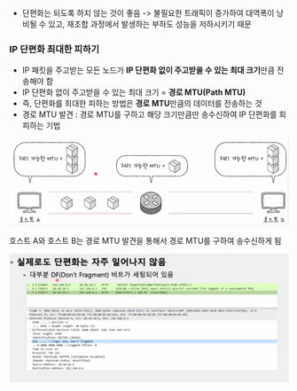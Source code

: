 - 단편화는 되도록 하지 않는 것이 좋음 -> 불필요한 트래픽이 증가하여 대역폭이 낭비될 수 있고, 재조합 과정에서 발생하는 부하도 성능을 저하시키기 때문

### IP 단편화 최대한 피하기
- IP 패킷을 주고받는 모든 노드가 **IP 단편화 없이 주고받을 수 있는 최대 크기**만큼 전송해야 함
- IP 단편화 없이 주고받을 수 있는 최대 크기 = **경로 MTU(Path MTU)**
- 즉, 단편화를 최대한 피하는 방법은 **경로 MTU**만큼의 데이터를 전송하는 것
- 경로 MTU 발견 : 경로 MTU를 구하고 해당 크기만큼만 송수신하여 IP 단편화를 회피하는 기법

![](../../README_resources/Pasted%20image%2020250927204709.png)

호스트 A와 호스트 B는 경로 MTU 발견을 통해서 경로 MTU를 구하여 송수신하게 됨

![](../../README_resources/Pasted%20image%2020250927204732.png)

